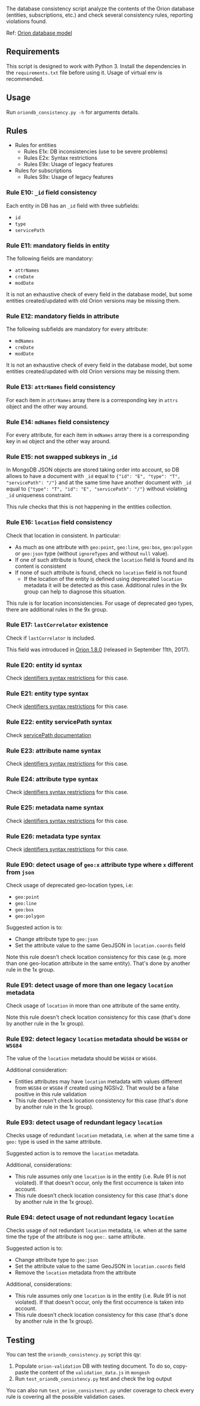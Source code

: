 The database consistency script analyze the contents of the Orion database (entities, subscriptions, etc.) and
check several consistency rules, reporting violations found.

Ref: [Orion database model](../../doc/manuals/admin/database_model.md)

## Requirements

This script is designed to work with Python 3. Install the dependencies in the `requirements.txt` file before using it.
Usage of virtual env is recommended.

## Usage

Run `oriondb_consistency.py -h` for arguments details.

## Rules

* Rules for entities
  * Rules E1x: DB inconsistencies (use to be severe problems)
  * Rules E2x: Syntax restrictions
  * Rules E9x: Usage of legacy features
* Rules for subscriptions
  * Rules S9x: Usage of legacy features

### Rule E10: `_id` field consistency

Each entity in DB has an `_id` field with three subfields:

* `id`
* `type`
* `servicePath`

### Rule E11: mandatory fields in entity

The following fields are mandatory:

* `attrNames`
* `creDate`
* `modDate`

It is not an exhaustive check of every field in the database model, but some entities created/updated with old Orion versions may be missing them.

### Rule E12: mandatory fields in attribute

The following subfields are mandatory for every attribute:

* `mdNames`
* `creDate`
* `modDate`

It is not an exhaustive check of every field in the database model, but some entities created/updated with old Orion versions may be missing them.

### Rule E13: `attrNames` field consistency

For each item in `attrNames` array there is a corresponding key in `attrs` object and the other way around.

### Rule E14: `mdNames` field consistency

For every attribute, for each item in `mdNames` array there is a corresponding key in `md` object and the other way around.

### Rule E15: not swapped subkeys in `_id`

In MongoDB JSON objects are stored taking order into account, so DB allows to have a document with
`_id` equal to `{"id": "E", "type": "T", "servicePath": "/"}` and at the same time have another document with `_id`
equal to `{"type": "T", "id": "E", "servicePath": "/"}` without violating `_id` uniqueness constraint.

This rule checks that this is not happening in the entities collection.

### Rule E16: `location` field consistency

Check that location in consistent. In particular:

* As much as one attribute with `geo:point`, `geo:line`, `geo:box`, `geo:polygon` or `geo:json` type (without `ignoreTypes` and without `null` value).
* If one of such attribute is found, check the `location` field is found and its content is consistent
* If none of such attribute is found, check no `location` field is not found 
  * If the location of the entity is defined using deprecated `location` metadata it will be detected as this case. Additional rules in the 9x group can help to diagnose this situation.

This rule is for location inconsistencies. For usage of deprecated geo types, there are additional rules in the 9x group.

### Rule E17: `lastCorrelator` existence

Check if `lastCorrelator` is included.

This field was introduced in [Orion 1.8.0](https://github.com/telefonicaid/fiware-orion/releases/tag/1.8.0) (released in September 11th, 2017).

### Rule E20: entity id syntax

Check [identifiers syntax restrictions](../../doc/manuals/orion-api.md#identifiers-syntax-restrictions) for this case.

### Rule E21: entity type syntax

Check [identifiers syntax restrictions](../../doc/manuals/orion-api.md#identifiers-syntax-restrictions) for this case.

### Rule E22: entity servicePath syntax

Check [servicePath documentation](https://github.com/telefonicaid/fiware-orion/blob/master/doc/manuals/orion-api.md#entity-service-path)

### Rule E23: attribute name syntax

Check [identifiers syntax restrictions](../../doc/manuals/orion-api.md#identifiers-syntax-restrictions) for this case.

### Rule E24: attribute type syntax

Check [identifiers syntax restrictions](../../doc/manuals/orion-api.md#identifiers-syntax-restrictions) for this case.

### Rule E25: metadata name syntax

Check [identifiers syntax restrictions](../../doc/manuals/orion-api.md#identifiers-syntax-restrictions) for this case.

### Rule E26: metadata type syntax

Check [identifiers syntax restrictions](../../doc/manuals/orion-api.md#identifiers-syntax-restrictions) for this case.

### Rule E90: detect usage of `geo:x` attribute type where `x` different from `json`

Check usage of deprecated geo-location types, i.e:

* `geo:point`
* `geo:line`
* `geo:box`
* `geo:polygon`

Suggested action is to:

* Change attribute type to `geo:json`
* Set the attribute value to the same GeoJSON in `location.coords` field

Note this rule doesn't check location consistency for this case (e.g. more than one geo-location attribute in the same entity). That's done by another rule in the 1x group.

### Rule E91: detect usage of more than one legacy `location` metadata

Check usage of `location` in more than one attribute of the same entity.

Note this rule doesn't check location consistency for this case (that's done by another rule in the 1x group).

### Rule E92: detect legacy `location` metadata should be `WGS84` or `WSG84`

The value of the `location` metadata should be `WGS84` or `WSG84`.

Additional consideration:

* Entities attributes may have `location` metadata with values different from `WGS84` or `WSG84` if created using NGSIv2. That would be a false positive in this rule validation 
* This rule doesn't check location consistency for this case (that's done by another rule in the 1x group).

### Rule E93: detect usage of redundant legacy `location`

Checks usage of redundant `location` metadata, i.e. when at the same time a `geo:` type is used in the
same attribute.

Suggested action is to remove the `location` metadata.

Additional, considerations:

 * This rule assumes only one `location` is in the entity (i.e. Rule 91 is not violated). If that doesn't occur, only the first occurrence is taken into account. 
 * This rule doesn't check location consistency for this case (that's done by another rule in the 1x group).

### Rule E94: detect usage of not redundant legacy `location`

Checks usage of not redundant `location` metadata, i.e. when at the same time the type of the attribute is nog `geo:`.
same attribute.

Suggested action is to:

* Change attribute type to `geo:json`
* Set the attribute value to the same GeoJSON in `location.coords` field
* Remove the `location` metadata from the attribute

Additional, considerations:

* This rule assumes only one `location` is in the entity (i.e. Rule 91 is not violated). If that doesn't occur, only the first occurrence is taken into account.
* This rule doesn't check location consistency for this case (that's done by another rule in the 1x group).

## Testing

You can test the `oriondb_consistency.py` script this qy:

1. Populate `orion-validation` DB with testing document. To do so, copy-paste the content of the `validation_data.js` in `mongosh`
2. Run `test_oriondb_consistency.py` test and check the log output

You can also run `test_orion_consistenct.py` under coverage to check every rule is covering all the possible validation cases.

